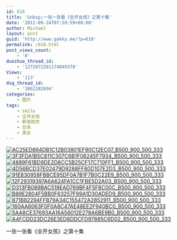 ```yaml
---
id: 618
title: '&nbsp;一张一张看《全开女孩》之第十集'
date: '2011-09-24T07:59:59+08:00'
author: Michael
layout: post
guid: 'http://www.gakky.me/?p=618'
permalink: /618.html
post_views_count:
    - '0'
duoshuo_thread_id:
    - '1272072281174049378'
Views:
    - '113'
dsq_thread_id:
    - '3862282694'
categories:
    - 图片
tags:
    - smile
    - 全开女孩
    - 新垣结衣
    - 日本
    - 美女
---
```


[![AC25ED864DB1C12B03801EF90C12EC07_B500_900_500_333](http://www.yui-aragaki.org/wp-content/uploads/img/AC25ED864DB1C12B03801EF90C12EC07_B500_900_500_333.jpeg)](http://www.yui-aragaki.org/wp-content/uploads/img/AC25ED864DB1C12B03801EF90C12EC07_B1280_1280_520_347.jpeg) [![3F3FDA1B5C811C307C6B1F06245F7934_B500_900_500_333](http://www.yui-aragaki.org/wp-content/uploads/img/3F3FDA1B5C811C307C6B1F06245F7934_B500_900_500_333.jpeg)](http://www.yui-aragaki.org/wp-content/uploads/img/3F3FDA1B5C811C307C6B1F06245F7934_B1280_1280_520_347.jpeg) [![4889F61BD9DE2D8CC5B25CF17C710FF1_B500_900_500_333](http://www.yui-aragaki.org/wp-content/uploads/img/4889F61BD9DE2D8CC5B25CF17C710FF1_B500_900_500_333.jpeg)](http://www.yui-aragaki.org/wp-content/uploads/img/4889F61BD9DE2D8CC5B25CF17C710FF1_B1280_1280_520_347.jpeg) [![4D56BCD37E02479D9288FF80D107E2D3_B500_900_500_333](http://www.yui-aragaki.org/wp-content/uploads/img/4D56BCD37E02479D9288FF80D107E2D3_B500_900_500_333.jpeg)](http://www.yui-aragaki.org/wp-content/uploads/img/4D56BCD37E02479D9288FF80D107E2D3_B1280_1280_520_347.jpeg) [![91E830958FBBCE95DF0A7B1F7B0C22E9_B500_900_500_333](http://www.yui-aragaki.org/wp-content/uploads/img/91E830958FBBCE95DF0A7B1F7B0C22E9_B500_900_500_333.jpeg)](http://www.yui-aragaki.org/wp-content/uploads/img/91E830958FBBCE95DF0A7B1F7B0C22E9_B1280_1280_520_347.jpeg) [![12F29319397A6A624FA1CC1FBE5D2A03_B500_900_500_333](http://www.yui-aragaki.org/wp-content/uploads/img/12F29319397A6A624FA1CC1FBE5D2A03_B500_900_500_333.jpeg)](http://www.yui-aragaki.org/wp-content/uploads/img/12F29319397A6A624FA1CC1FBE5D2A03_B1280_1280_520_347.jpeg) [![D313FB089BAC519EAD769BF4F5F8C00C_B500_900_500_333](http://www.yui-aragaki.org/wp-content/uploads/img/D313FB089BAC519EAD769BF4F5F8C00C_B500_900_500_333.jpeg)](http://www.yui-aragaki.org/wp-content/uploads/img/D313FB089BAC519EAD769BF4F5F8C00C_B1280_1280_520_347.jpeg) [![B89E2804F5BB0F63257F99A1D30ADED9_B500_900_500_333](http://www.yui-aragaki.org/wp-content/uploads/img/B89E2804F5BB0F63257F99A1D30ADED9_B500_900_500_333.jpeg)](http://www.yui-aragaki.org/wp-content/uploads/img/B89E2804F5BB0F63257F99A1D30ADED9_B1280_1280_520_347.jpeg) [![871B82294FFB79A34C155472A2852911_B500_900_500_333](http://www.yui-aragaki.org/wp-content/uploads/img/871B82294FFB79A34C155472A2852911_B500_900_500_333.jpeg)](http://www.yui-aragaki.org/wp-content/uploads/img/871B82294FFB79A34C155472A2852911_B1280_1280_520_347.jpeg) [![160AA6063F0F0A8C47AE48EE2F940BC0_B500_900_500_333](http://www.yui-aragaki.org/wp-content/uploads/img/160AA6063F0F0A8C47AE48EE2F940BC0_B500_900_500_333.jpeg)](http://www.yui-aragaki.org/wp-content/uploads/img/160AA6063F0F0A8C47AE48EE2F940BC0_B1280_1280_520_347.jpeg) [![5AA8CE37693AA16A56012E278A6BE9B0_B500_900_500_333](http://www.yui-aragaki.org/wp-content/uploads/img/5AA8CE37693AA16A56012E278A6BE9B0_B500_900_500_333.jpeg)](http://www.yui-aragaki.org/wp-content/uploads/img/5AA8CE37693AA16A56012E278A6BE9B0_B1280_1280_520_347.jpeg) [![A4FCDD23DC26E3ED6DDCFD97885C6D02_B500_900_500_333](http://www.yui-aragaki.org/wp-content/uploads/img/A4FCDD23DC26E3ED6DDCFD97885C6D02_B500_900_500_333.jpeg)](http://www.yui-aragaki.org/wp-content/uploads/img/A4FCDD23DC26E3ED6DDCFD97885C6D02_B1280_1280_520_347.jpeg)

 一张一张看《全开女孩》之第十集